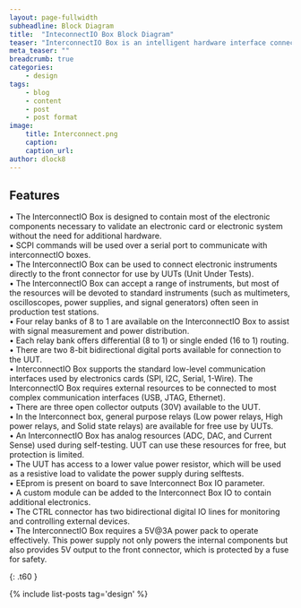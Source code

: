```yaml
---
layout: page-fullwidth
subheadline: Block Diagram
title:  "InteconnectIO Box Block Diagram"
teaser: "InterconnectIO Box is an intelligent hardware interface connected between the UUT and the test equipments."
meta_teaser: ""
breadcrumb: true
categories:
    - design
tags:
    - blog
    - content
    - post
    - post format
image:
    title: Interconnect.png
    caption: 
    caption_url: 
author: dlock8
---
```

## Features

•	The InterconnectIO Box is designed to contain most of the electronic components necessary to validate an electronic card or electronic system without the need for additional hardware.<br>
•	SCPI commands will be used over a serial port to communicate with interconnectIO boxes.<br>
•	The InterconnectIO Box can be used to connect electronic instruments directly to the front connector for use by UUTs (Unit Under Tests).<br>
•	The InterconnectIO Box can accept a range of instruments, but most of the resources will be devoted to standard instruments (such as multimeters, oscilloscopes, power supplies, and signal generators) often seen in production test stations.<br>
•	Four relay banks of 8 to 1 are available on the InterconnectIO Box to assist with signal measurement and power distribution.<br> 
•	Each relay bank offers differential (8 to 1) or single ended (16 to 1) routing.<br> 
•	There are two 8-bit bidirectional digital ports available for connection to the UUT.<br>
•	InterconnectIO Box supports the standard low-level communication interfaces used by electronics cards (SPI, I2C, Serial, 1-Wire). The InterconnectIO Box requires external resources to be connected to most complex communication interfaces (USB, JTAG, Ethernet).<br>
•	There are three open collector outputs (30V) available to the UUT.<br>
•	In the Interconnect box, general purpose relays (Low power relays, High power relays, and Solid state relays) are available for free use by UUTs.<br>
•	An InterconnectIO Box has analog resources (ADC, DAC, and Current Sense) used during self-testing. UUT can use these resources for free, but protection is limited.<br>
•	The UUT has access to a lower value power resistor, which will be used as a resistive load to validate the power supply during selftests.<br>
•	EEprom is present on board to save Interconnect Box IO parameter.<br>
•	A custom module can be added to the Interconnect Box IO to contain additional electronics.<br>
•	The CTRL connector has two bidirectional digital IO lines for monitoring and controlling external devices.<br>
•	The InterconnectIO Box requires a 5V@3A power pack to operate effectively. This power supply not only powers the internal components but also provides 5V output to the front connector, which is protected by a fuse for safety.<br>



{: .t60 }

{% include list-posts tag='design' %}






